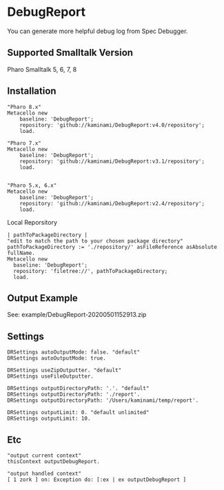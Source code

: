 # DebugReport
You can generate more helpful debug log from Spec Debugger.


## Supported Smalltalk Version

Pharo Smalltalk 5, 6, 7, 8

## Installation

```smalltalk
"Pharo 8.x"
Metacello new
    baseline: 'DebugReport';
    repository: 'github://kaminami/DebugReport:v4.0/repository';
    load.

"Pharo 7.x"
Metacello new
    baseline: 'DebugReport';
    repository: 'github://kaminami/DebugReport:v3.1/repository';
    load.


"Pharo 5.x, 6.x"
Metacello new
    baseline: 'DebugReport';
    repository: 'github://kaminami/DebugReport:v2.4/repository';
    load.
```

Local Reporsitory

```smalltalk
| pathToPackageDirectory |
"edit to match the path to your chosen package directory"
pathToPackageDirectory := './repository/' asFileReference asAbsolute fullName.
Metacello new
  baseline: 'DebugReport';
  repository: 'filetree://', pathToPackageDirectory;
  load.
```

## Output Example
See: example/DebugReport-20200501152913.zip


## Settings
```smalltalk
DRSettings autoOutputMode: false. "default"
DRSettings autoOutputMode: true.

DRSettings useZipOutputter. "default"
DRSettings useFileOutputter.

DRSettings outputDirectoryPath: '.'. "default"
DRSettings outputDirectoryPath: './report'.
DRSettings outputDirectoryPath: '/Users/kaminami/temp/report'.

DRSettings outputLimit: 0. "default unlimited"
DRSettings outputLimit: 10.
```

## Etc
```smalltalk
"output current context"
thisContext outputDebugReport.

"output handled context"
[ 1 zork ] on: Exception do: [:ex | ex outputDebugReport ]
```
